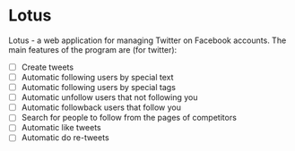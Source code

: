 # Lotus
Lotus - a web application for managing Twitter on Facebook accounts.
The main features of the program are (for twitter):
- [ ] Create tweets
- [ ] Automatic following users by special text
- [ ] Automatic following users by special tags
- [ ] Automatic unfollow users that not following you
- [ ] Automatic followback users that follow you
- [ ] Search for people to follow from the pages of competitors
- [ ] Automatic like tweets
- [ ] Automatic do re-tweets
